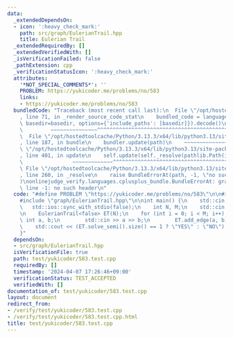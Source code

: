 ```yaml
---
data:
  _extendedDependsOn:
  - icon: ':heavy_check_mark:'
    path: src/graph/EulerianTrail.hpp
    title: Eulerian Trail
  _extendedRequiredBy: []
  _extendedVerifiedWith: []
  _isVerificationFailed: false
  _pathExtension: cpp
  _verificationStatusIcon: ':heavy_check_mark:'
  attributes:
    '*NOT_SPECIAL_COMMENTS*': ''
    PROBLEM: https://yukicoder.me/problems/no/583
    links:
    - https://yukicoder.me/problems/no/583
  bundledCode: "Traceback (most recent call last):\n  File \"/opt/hostedtoolcache/Python/3.13.3/x64/lib/python3.13/site-packages/onlinejudge_verify/documentation/build.py\"\
    , line 71, in _render_source_code_stat\n    bundled_code = language.bundle(stat.path,\
    \ basedir=basedir, options={'include_paths': [basedir]}).decode()\n          \
    \         ~~~~~~~~~~~~~~~^^^^^^^^^^^^^^^^^^^^^^^^^^^^^^^^^^^^^^^^^^^^^^^^^^^^^^^^^^^^^^^^^^\n\
    \  File \"/opt/hostedtoolcache/Python/3.13.3/x64/lib/python3.13/site-packages/onlinejudge_verify/languages/cplusplus.py\"\
    , line 187, in bundle\n    bundler.update(path)\n    ~~~~~~~~~~~~~~^^^^^^\n  File\
    \ \"/opt/hostedtoolcache/Python/3.13.3/x64/lib/python3.13/site-packages/onlinejudge_verify/languages/cplusplus_bundle.py\"\
    , line 401, in update\n    self.update(self._resolve(pathlib.Path(included), included_from=path))\n\
    \                ~~~~~~~~~~~~~^^^^^^^^^^^^^^^^^^^^^^^^^^^^^^^^^^^^^^^^^^^^\n \
    \ File \"/opt/hostedtoolcache/Python/3.13.3/x64/lib/python3.13/site-packages/onlinejudge_verify/languages/cplusplus_bundle.py\"\
    , line 260, in _resolve\n    raise BundleErrorAt(path, -1, \"no such header\"\
    )\nonlinejudge_verify.languages.cplusplus_bundle.BundleErrorAt: graph/EulerianTrail.hpp:\
    \ line -1: no such header\n"
  code: "#define PROBLEM \"https://yukicoder.me/problems/no/583\"\n\n#include <iostream>\n\
    #include \"graph/EulerianTrail.hpp\"\n\nint main() {\n    std::cin.tie(0);\n \
    \   std::ios::sync_with_stdio(false);\n    int N, M;\n    std::cin >> N >> M;\n\
    \n    EulerianTrail<false> ET(N);\n    for (int i = 0; i < M; i++) {\n       \
    \ int a, b;\n        std::cin >> a >> b;\n        ET.add_edge(a, b);\n    }\n\n\
    \    std::cout << (ET.solve_semi().size() == 1 ? \"YES\" : \"NO\") << '\\n';\n\
    }"
  dependsOn:
  - src/graph/EulerianTrail.hpp
  isVerificationFile: true
  path: test/yukicoder/583.test.cpp
  requiredBy: []
  timestamp: '2024-04-07 17:26:46+09:00'
  verificationStatus: TEST_ACCEPTED
  verifiedWith: []
documentation_of: test/yukicoder/583.test.cpp
layout: document
redirect_from:
- /verify/test/yukicoder/583.test.cpp
- /verify/test/yukicoder/583.test.cpp.html
title: test/yukicoder/583.test.cpp
---
```

